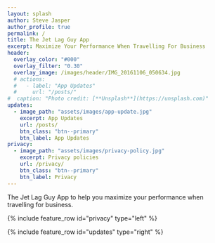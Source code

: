 ```yaml
---
layout: splash
author: Steve Jasper
author_profile: true
permalink: /
title: The Jet Lag Guy App
excerpt: Maximize Your Performance When Travelling For Business
header:
  overlay_color: "#000"
  overlay_filter: "0.30"
  overlay_image: /images/header/IMG_20161106_050634.jpg
  # actions:
  #   - label: "App Updates"
  #     url: "/posts/"
#  caption: "Photo credit: [**Unsplash**](https://unsplash.com)"
updates:
  - image_path: "assets/images/app-update.jpg"
    excerpt: App Updates
    url: /posts/
    btn_class: "btn--primary"
    btn_label: App Updates
privacy:
  - image_path: "assets/images/privacy-policy.jpg"
    excerpt: Privacy policies
    url: /privacy/
    btn_class: "btn--primary"
    btn_label: Privacy
---
```


<!-- TODO: Paragraph or two about the app, and links to it in the app stores -->

The Jet Lag Guy App to help you maximize your performance when travelling for business.

{% include feature_row id="privacy" type="left" %}

{% include feature_row id="updates" type="right" %}
